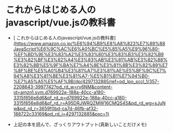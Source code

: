 # これからはじめる人のjavascript/vue.jsの教科書
- [ これからはじめる人のjavascript/vue.jsの教科書][(https://www.amazon.co.jp/%E6%94%B9%E8%A8%823%E7%89%88JavaScript%E6%9C%AC%E6%A0%BC%E5%85%A5%E9%96%80-%EF%BD%9E%E3%83%A2%E3%83%80%E3%83%B3%E3%82%B9%E3%82%BF%E3%82%A4%E3%83%AB%E3%81%AB%E3%82%88%E3%82%8B%E5%9F%BA%E7%A4%8E%E3%81%8B%E3%82%89%E7%8F%BE%E5%A0%B4%E3%81%A7%E3%81%AE%E5%BF%9C%E7%94%A8%E3%81%BE%E3%81%A7-%E5%B1%B1%E7%94%B0-%E7%A5%A5%E5%AF%9B/dp/4297132885/ref=pd_lpo_sccl_1/357-2208643-3997742?pd_rd_w=rv6NM&content-id=amzn1.sym.d769922e-188a-40cc-a180-3315f856e8d6&pf_rd_p=d769922e-188a-40cc-a180-3315f856e8d6&pf_rd_r=A95DRJWRQZMW16CMQS4S&pd_rd_wg=sJuNw&pd_rd_r=3659f0bd-ca7d-46fb-af32-188722c33169&pd_rd_i=4297132885&psc=1)](https://www.amazon.co.jp/%E3%81%93%E3%82%8C%E3%81%8B%E3%82%89%E3%81%AF%E3%81%98%E3%82%81%E3%82%8B%E4%BA%BA%E3%81%AEJavaScript-Vue-js%E3%81%AE%E6%95%99%E7%A7%91%E6%9B%B8-%E3%81%9F%E3%81%AB%E3%81%90%E3%81%A1%E3%81%BE%E3%81%93%E3%81%A8/dp/4839971064)

- 上記の本を読んで、ざっくりアウトプット(真新しいことだけメモ)